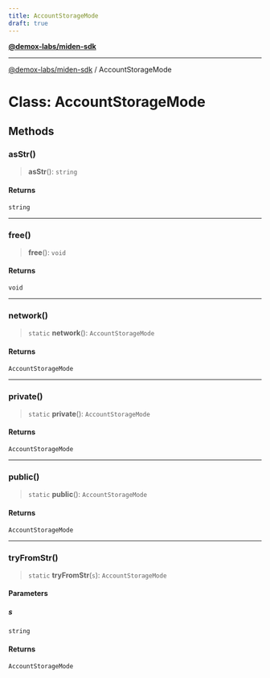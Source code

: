 ```yaml
---
title: AccountStorageMode
draft: true
---
```


[**@demox-labs/miden-sdk**](../index)

***

[@demox-labs/miden-sdk](../index) / AccountStorageMode

# Class: AccountStorageMode

## Methods

### asStr()

> **asStr**(): `string`

#### Returns

`string`

***

### free()

> **free**(): `void`

#### Returns

`void`

***

### network()

> `static` **network**(): `AccountStorageMode`

#### Returns

`AccountStorageMode`

***

### private()

> `static` **private**(): `AccountStorageMode`

#### Returns

`AccountStorageMode`

***

### public()

> `static` **public**(): `AccountStorageMode`

#### Returns

`AccountStorageMode`

***

### tryFromStr()

> `static` **tryFromStr**(`s`): `AccountStorageMode`

#### Parameters

##### s

`string`

#### Returns

`AccountStorageMode`
